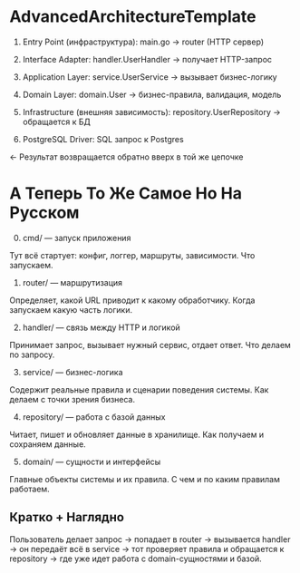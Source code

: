 # AdvancedArchitectureTemplate

1. Entry Point (инфраструктура):
   main.go → router (HTTP сервер)

2. Interface Adapter:
   handler.UserHandler → получает HTTP-запрос

3. Application Layer:
   service.UserService → вызывает бизнес-логику

4. Domain Layer:
   domain.User → бизнес-правила, валидация, модель

5. Infrastructure (внешняя зависимость):
   repository.UserRepository → обращается к БД

6. PostgreSQL Driver:
   SQL запрос к Postgres

← Результат возвращается обратно вверх в той же цепочке

# А Теперь То Же Самое Но На Русском

0) cmd/ — запуск приложения

Тут всё стартует: конфиг, логгер, маршруты, зависимости.
Что запускаем.

1) router/ — маршрутизация

Определяет, какой URL приводит к какому обработчику.
Когда запускаем какую часть логики.

2) handler/ — связь между HTTP и логикой

Принимает запрос, вызывает нужный сервис, отдает ответ.
Что делаем по запросу.

3) service/ — бизнес-логика

Содержит реальные правила и сценарии поведения системы.
Как делаем с точки зрения бизнеса.

4) repository/ — работа с базой данных

Читает, пишет и обновляет данные в хранилище.
Как получаем и сохраняем данные.

5) domain/ — сущности и интерфейсы

Главные объекты системы и их правила.
С чем и по каким правилам работаем.

## Кратко + Наглядно
Пользователь делает запрос → попадает в router → вызывается handler → он передаёт всё в service → тот проверяет правила и обращается к repository → где уже идет работа с domain-сущностями и базой.
